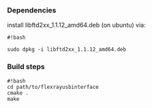### Dependencies ###
install libftd2xx_1.1.12_amd64.deb (on ubuntu) via:

```
#!bash

sudo dpkg -i libftd2xx_1.1.12_amd64.deb
```
### Build steps ###

```
#!bash
cd path/to/flexrayusbinterface
cmake .
make
```